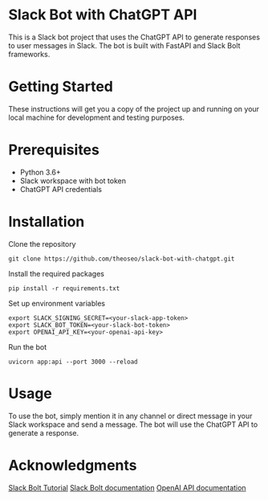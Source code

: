 # Slack Bot with ChatGPT API
This is a Slack bot project that uses the ChatGPT API to generate responses to user messages in Slack. The bot is built with FastAPI and Slack Bolt frameworks.

# Getting Started
These instructions will get you a copy of the project up and running on your local machine for development and testing purposes.

# Prerequisites
- Python 3.6+
- Slack workspace with bot token
- ChatGPT API credentials

# Installation
Clone the repository
```
git clone https://github.com/theoseo/slack-bot-with-chatgpt.git
```
Install the required packages
```
pip install -r requirements.txt
```
Set up environment variables
```
export SLACK_SIGNING_SECRET=<your-slack-app-token>
export SLACK_BOT_TOKEN=<your-slack-bot-token>
export OPENAI_API_KEY=<your-openai-api-key>
```
Run the bot
```
uvicorn app:api --port 3000 --reload
```

# Usage
To use the bot, simply mention it in any channel or direct message in your Slack workspace and send a message. The bot will use the ChatGPT API to generate a response.


# Acknowledgments
[Slack Bolt Tutorial](https://slack.dev/bolt-python/tutorial/getting-started)
[Slack Bolt documentation](https://api.slack.com/tools/bolt)
[OpenAI API documentation](https://platform.openai.com/docs/api-reference/introduction)